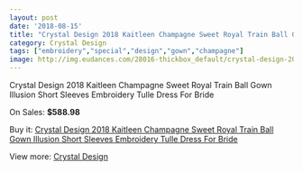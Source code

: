 ```yaml
---
layout: post
date: '2018-08-15'
title: "Crystal Design 2018 Kaitleen Champagne Sweet Royal Train Ball Gown Illusion Short Sleeves Embroidery Tulle Dress For Bride"
category: Crystal Design 
tags: ["embroidery","special","design","gown","champagne"]
image: http://img.eudances.com/28016-thickbox_default/crystal-design-2018-kaitleen-champagne-sweet-royal-train-ball-gown-illusion-short-sleeves-embroidery-tulle-dress-for-bride.jpg
---
```

Crystal Design 2018 Kaitleen Champagne Sweet Royal Train Ball Gown Illusion Short Sleeves Embroidery Tulle Dress For Bride

On Sales: **$588.98**
<a href="https://www.eudances.com/en/crystal-design/9259-crystal-design-2018-kaitleen-champagne-sweet-royal-train-ball-gown-illusion-short-sleeves-embroidery-tulle-dress-for-bride.html"><amp-img layout="responsive" width="600" height="600" src="//img.eudances.com/28016-thickbox_default/crystal-design-2018-kaitleen-champagne-sweet-royal-train-ball-gown-illusion-short-sleeves-embroidery-tulle-dress-for-bride.jpg" alt="Crystal Design 2018 Kaitleen Champagne Sweet Royal Train Ball Gown Illusion Short Sleeves Embroidery Tulle Dress For Bride 0" /></a>
<a href="https://www.eudances.com/en/crystal-design/9259-crystal-design-2018-kaitleen-champagne-sweet-royal-train-ball-gown-illusion-short-sleeves-embroidery-tulle-dress-for-bride.html"><amp-img layout="responsive" width="600" height="600" src="//img.eudances.com/28020-thickbox_default/crystal-design-2018-kaitleen-champagne-sweet-royal-train-ball-gown-illusion-short-sleeves-embroidery-tulle-dress-for-bride.jpg" alt="Crystal Design 2018 Kaitleen Champagne Sweet Royal Train Ball Gown Illusion Short Sleeves Embroidery Tulle Dress For Bride 1" /></a>
<a href="https://www.eudances.com/en/crystal-design/9259-crystal-design-2018-kaitleen-champagne-sweet-royal-train-ball-gown-illusion-short-sleeves-embroidery-tulle-dress-for-bride.html"><amp-img layout="responsive" width="600" height="600" src="//img.eudances.com/28019-thickbox_default/crystal-design-2018-kaitleen-champagne-sweet-royal-train-ball-gown-illusion-short-sleeves-embroidery-tulle-dress-for-bride.jpg" alt="Crystal Design 2018 Kaitleen Champagne Sweet Royal Train Ball Gown Illusion Short Sleeves Embroidery Tulle Dress For Bride 2" /></a>
<a href="https://www.eudances.com/en/crystal-design/9259-crystal-design-2018-kaitleen-champagne-sweet-royal-train-ball-gown-illusion-short-sleeves-embroidery-tulle-dress-for-bride.html"><amp-img layout="responsive" width="600" height="600" src="//img.eudances.com/28018-thickbox_default/crystal-design-2018-kaitleen-champagne-sweet-royal-train-ball-gown-illusion-short-sleeves-embroidery-tulle-dress-for-bride.jpg" alt="Crystal Design 2018 Kaitleen Champagne Sweet Royal Train Ball Gown Illusion Short Sleeves Embroidery Tulle Dress For Bride 3" /></a>
<a href="https://www.eudances.com/en/crystal-design/9259-crystal-design-2018-kaitleen-champagne-sweet-royal-train-ball-gown-illusion-short-sleeves-embroidery-tulle-dress-for-bride.html"><amp-img layout="responsive" width="600" height="600" src="//img.eudances.com/28017-thickbox_default/crystal-design-2018-kaitleen-champagne-sweet-royal-train-ball-gown-illusion-short-sleeves-embroidery-tulle-dress-for-bride.jpg" alt="Crystal Design 2018 Kaitleen Champagne Sweet Royal Train Ball Gown Illusion Short Sleeves Embroidery Tulle Dress For Bride 4" /></a>

Buy it: [Crystal Design 2018 Kaitleen Champagne Sweet Royal Train Ball Gown Illusion Short Sleeves Embroidery Tulle Dress For Bride](https://www.eudances.com/en/crystal-design/9259-crystal-design-2018-kaitleen-champagne-sweet-royal-train-ball-gown-illusion-short-sleeves-embroidery-tulle-dress-for-bride.html "Crystal Design 2018 Kaitleen Champagne Sweet Royal Train Ball Gown Illusion Short Sleeves Embroidery Tulle Dress For Bride")

View more: [Crystal Design ](https://www.eudances.com/en/134-crystal-design "Crystal Design ")